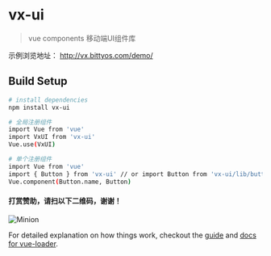 # vx-ui

> vue components 移动端UI组件库
>
示例浏览地址：
http://vx.bittyos.com/demo/

## Build Setup

``` bash
# install dependencies
npm install vx-ui

# 全局注册组件
import Vue from 'vue'
import VxUI from 'vx-ui'
Vue.use(VxUI)

# 单个注册组件
import Vue from 'vue'
import { Button } from 'vx-ui' // or import Button from 'vx-ui/lib/button'
Vue.component(Button.name, Button)
```

#### 打赏赞助，请扫以下二维码，谢谢！
![Minion](http://vx.bittyos.com/static/images/pay-code.png)

For detailed explanation on how things work, checkout the [guide](http://vuejs-templates.github.io/webpack/) and [docs for vue-loader](http://vuejs.github.io/vue-loader).
